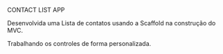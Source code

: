 CONTACT LIST APP

Desenvolvida uma Lista de contatos usando a Scaffold na construção do MVC.

Trabalhando os controles de forma personalizada.
